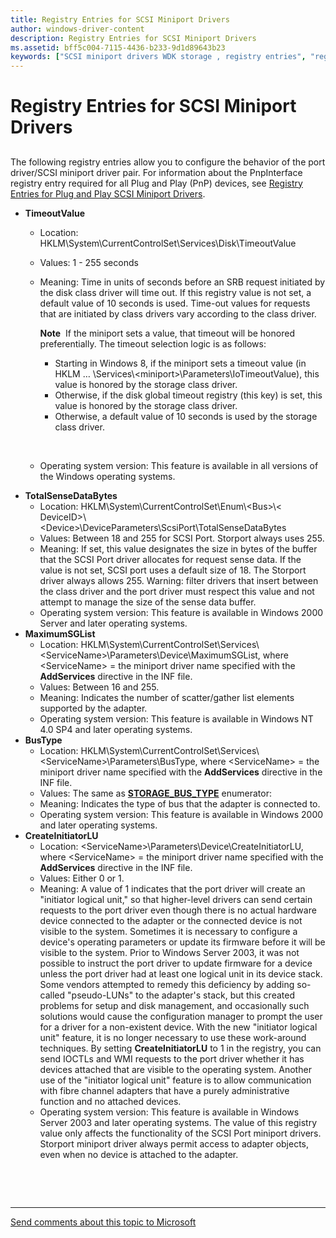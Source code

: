 ```yaml
---
title: Registry Entries for SCSI Miniport Drivers
author: windows-driver-content
description: Registry Entries for SCSI Miniport Drivers
ms.assetid: bff5c004-7115-4436-b233-9d1d89643b23
keywords: ["SCSI miniport drivers WDK storage , registry entries", "registry WDK SCSI", "TimeoutValue", "TotalSenseDataBytes", "MaximumSGList", "BusType", "CreateInitiatorLU", "pseudo-LUNs WDK SCSI"]
---
```


# Registry Entries for SCSI Miniport Drivers


## <span id="ddk_registry_entries_for_scsi_miniport_drivers_kg"></span><span id="DDK_REGISTRY_ENTRIES_FOR_SCSI_MINIPORT_DRIVERS_KG"></span>


The following registry entries allow you to configure the behavior of the port driver/SCSI miniport driver pair. For information about the PnpInterface registry entry required for all Plug and Play (PnP) devices, see [Registry Entries for Plug and Play SCSI Miniport Drivers](registry-entries-for-plug-and-play-scsi-miniport-drivers.md).

-   **TimeoutValue**
    -   Location: HKLM\\System\\CurrentControlSet\\Services\\Disk\\TimeoutValue
    -   Values: 1 - 255 seconds
    -   Meaning: Time in units of seconds before an SRB request initiated by the disk class driver will time out. If this registry value is not set, a default value of 10 seconds is used. Time-out values for requests that are initiated by class drivers vary according to the class driver.

        **Note**  If the miniport sets a value, that timeout will be honored preferentially. The timeout selection logic is as follows:
        -   Starting in Windows 8, if the miniport sets a timeout value (in HKLM … \\Services\\&lt;miniport&gt;\\Parameters\\IoTimeoutValue), this value is honored by the storage class driver.
        -   Otherwise, if the disk global timeout registry (this key) is set, this value is honored by the storage class driver.
        -   Otherwise, a default value of 10 seconds is used by the storage class driver.

         

    -   Operating system version: This feature is available in all versions of the Windows operating systems.

<!-- -->

-   **TotalSenseDataBytes**
    -   Location: HKLM\\System\\CurrentControlSet\\Enum\\&lt;Bus&gt;\\&lt; DeviceID&gt;\\&lt;Device&gt;\\DeviceParameters\\ScsiPort\\TotalSenseDataBytes
    -   Values: Between 18 and 255 for SCSI Port. Storport always uses 255.
    -   Meaning: If set, this value designates the size in bytes of the buffer that the SCSI Port driver allocates for request sense data. If the value is not set, SCSI port uses a default size of 18. The Storport driver always allows 255. Warning: filter drivers that insert between the class driver and the port driver must respect this value and not attempt to manage the size of the sense data buffer.
    -   Operating system version: This feature is available in Windows 2000 Server and later operating systems.
-   **MaximumSGList**
    -   Location: HKLM\\System\\CurrentControlSet\\Services\\&lt;ServiceName&gt;\\Parameters\\Device\\MaximumSGList, where &lt;ServiceName&gt; = the miniport driver name specified with the **AddServices** directive in the INF file.
    -   Values: Between 16 and 255.
    -   Meaning: Indicates the number of scatter/gather list elements supported by the adapter.
    -   Operating system version: This feature is available in Windows NT 4.0 SP4 and later operating systems.
-   **BusType**
    -   Location: HKLM\\System\\CurrentControlSet\\Services\\&lt;ServiceName&gt;\\Parameters\\BusType, where &lt;ServiceName&gt; = the miniport driver name specified with the **AddServices** directive in the INF file.
    -   Values: The same as [**STORAGE\_BUS\_TYPE**](https://msdn.microsoft.com/library/windows/hardware/ff566356) enumerator:
    -   Meaning: Indicates the type of bus that the adapter is connected to.
    -   Operating system version: This feature is available in Windows 2000 and later operating systems.
-   **CreateInitiatorLU**
    -   Location: &lt;ServiceName&gt;\\Parameters\\Device\\CreateInitiatorLU, where &lt;ServiceName&gt; = the miniport driver name specified with the **AddServices** directive in the INF file.
    -   Values: Either 0 or 1.
    -   Meaning: A value of 1 indicates that the port driver will create an "initiator logical unit," so that higher-level drivers can send certain requests to the port driver even though there is no actual hardware device connected to the adapter or the connected device is not visible to the system. Sometimes it is necessary to configure a device's operating parameters or update its firmware before it will be visible to the system. Prior to Windows Server 2003, it was not possible to instruct the port driver to update firmware for a device unless the port driver had at least one logical unit in its device stack. Some vendors attempted to remedy this deficiency by adding so-called "pseudo-LUNs" to the adapter's stack, but this created problems for setup and disk management, and occasionally such solutions would cause the configuration manager to prompt the user for a driver for a non-existent device. With the new "initiator logical unit" feature, it is no longer necessary to use these work-around techniques. By setting **CreateInitiatorLU** to 1 in the registry, you can send IOCTLs and WMI requests to the port driver whether it has devices attached that are visible to the operating system. Another use of the "initiator logical unit" feature is to allow communication with fibre channel adapters that have a purely administrative function and no attached devices.
    -   Operating system version: This feature is available in Windows Server 2003 and later operating systems. The value of this registry value only affects the functionality of the SCSI Port miniport drivers. Storport miniport driver always permit access to adapter objects, even when no device is attached to the adapter.

 

 


--------------------
[Send comments about this topic to Microsoft](mailto:wsddocfb@microsoft.com?subject=Documentation%20feedback%20[storage\storage]:%20Registry%20Entries%20for%20SCSI%20Miniport%20Drivers%20%20RELEASE:%20%285/9/2016%29&body=%0A%0APRIVACY%20STATEMENT%0A%0AWe%20use%20your%20feedback%20to%20improve%20the%20documentation.%20We%20don't%20use%20your%20email%20address%20for%20any%20other%20purpose,%20and%20we'll%20remove%20your%20email%20address%20from%20our%20system%20after%20the%20issue%20that%20you're%20reporting%20is%20fixed.%20While%20we're%20working%20to%20fix%20this%20issue,%20we%20might%20send%20you%20an%20email%20message%20to%20ask%20for%20more%20info.%20Later,%20we%20might%20also%20send%20you%20an%20email%20message%20to%20let%20you%20know%20that%20we've%20addressed%20your%20feedback.%0A%0AFor%20more%20info%20about%20Microsoft's%20privacy%20policy,%20see%20http://privacy.microsoft.com/default.aspx. "Send comments about this topic to Microsoft")


